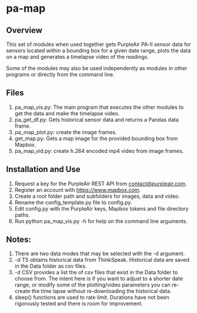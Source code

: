 # pa-map
 
## Overview
This set of modules when used together gets PurpleAir PA-II sensor data for sensors located within a bounding box for a given date range, plots the data on a map and generates a timelapse video of the readings.

Some of the modules may also be used independently as modules in other programs or directly from the command line.

## Files
1. pa_map_vis.py: The main program that executes the other modules to get the data and make the timelapse video.
2. pa_get_df.py: Gets historical sensor data and returns a Pandas data frame.
3. pa_map_plot.py: create the image frames. 
4. get_map.py: Gets a map image for the provided bounding box from Mapbox. 
5. pa_map_vid.py: create h.264 encoded mp4 video from image frames.

## Installation and Use
1. Request a key for the PurpleAir REST API from contact@purpleair.com.
2. Register an account with https://www.mapbox.com.
3. Create a root folder path and subfolders for images, data and video.
4. Rename the config_template.py file to config.py.
5. Edit config.py with the PurpleAir keys, Mapbox tokens and file directory paths.
6. Run python pa_map_vis.py -h for help on the command line arguments.

## Notes:
1. There are two data modes that may be selected with the -d argument. 
  1. -d TS obtains historical data from ThinkSpeak. Historical data are saved in the Data folder as csv files.
  2. -d CSV provides a list the of csv files that exist in the Data folder to choose from. The intent here is if you want to adjust to a shorter date range, or modify some of the plotting/video parameters you can re-create the time lapse without re-downloading the historical data.
4. sleep() functions are used to rate limit. Durations have not been rigorously tested and there is room for improvement.